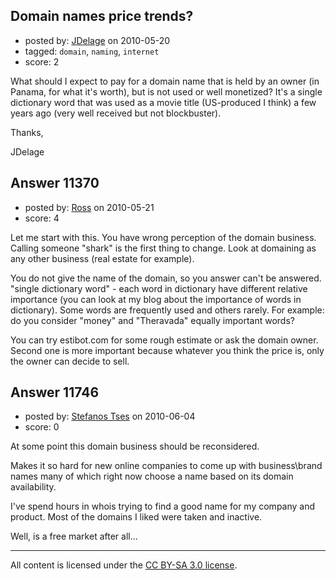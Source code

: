## Domain names price trends?

- posted by: [JDelage](https://stackexchange.com/users/-1/2505-jdelage) on 2010-05-20
- tagged: `domain`, `naming`, `internet`
- score: 2

What should I expect to pay for a domain name that is held by an owner (in Panama, for what it's worth), but is not used or well monetized?  It's a single dictionary word that was used as a movie title (US-produced I think) a few years ago (very well received but not blockbuster).

Thanks,

JDelage


## Answer 11370

- posted by: [Ross](https://stackexchange.com/users/-1/1390-ross) on 2010-05-21
- score: 4

Let me start with this. You have wrong perception of the domain business. Calling someone "shark" is the first thing to change. Look at domaining as any other business (real estate for example). 

You do not give the name of the domain, so you answer can't be answered. 
"single dictionary word" - each word in dictionary have different relative importance (you can look at my blog about the importance of words in dictionary). Some words are frequently used and others rarely. For example: do you consider "money" and "Theravada" equally important words?

You can try estibot.com for some rough estimate or ask the domain owner. Second one is more important because whatever you think the price is, only the owner can decide to sell.




## Answer 11746

- posted by: [Stefanos Tses](https://stackexchange.com/users/-1/3178-stefanos-tses) on 2010-06-04
- score: 0

At some point this domain business should be reconsidered.

Makes it so hard for new online companies to come up with business\brand names many of which right now choose a name based on its domain availability.

I've spend hours in whois trying to find a good name for my company and product.
Most of the domains I liked were taken and inactive.

Well, is a free market after all...



---

All content is licensed under the [CC BY-SA 3.0 license](https://creativecommons.org/licenses/by-sa/3.0/).
